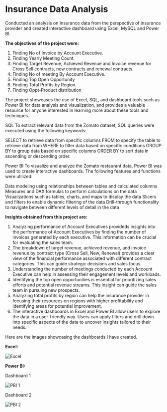 # Insurance Data Analysis

Conducted an analysis on Insurance data from the perspective of insurance provider and created interactive dashboard using Excel, MySQL and Power BI.

**The objectives of the project were:**
1. Finding No of Invoice by Account Executive.
2. Finding Yearly Meeting Count.
3. Finding Target Revenue, Achieved Revenue and Invoice revenue for Cross Sell contracts, new contracts and renewal contracts.
4. Finding No of meeting By Account Executive.
5. Finding Top Open Opportunity
6. Finding Total Profits by Region.
7. Finding Oppt-Product distribution

The project showcases the use of Excel, SQL, and dashboard tools such as Power BI for data analysis and visualization, and provides a valuable resource for anyone interested in learning more about these tools and techniques.

SQL To extract relevant data from the Zomato dataset, SQL queries were executed using the following keywords:

SELECT to retrieve data from specific columns FROM to specify the table to retrieve data from WHERE to filter data based on specific conditions GROUP BY to group data based on specific columns ORDER BY to sort data in ascending or descending order.

Power BI To visualize and analyze the Zomato restaurant data, Power BI was used to create interactive dashboards. The following features and functions were utilized:

Data modeling using relationships between tables and calculated columns Measures and DAX formulas to perform calculations on the data Visualizations such as tables, charts, and maps to display the data Slicers and filters to enable dynamic filtering of the data Drill-through functionality to navigate between different levels of detail in the data

**Insights obtained from this project are:**
1. Analyzing performance of Account Executives provideds insights into the performance of Account Executives by finding the number of invoices generated by each executive. This information can be crucial for evaluating the sales team.
2. The breakdown of target revenue, achieved revenue, and invoice revenue by contract type (Cross Sell, New, Renewal) provides a clear view of the financial performance associated with different contract categories. This can guide strategic decisions and sales focus.
3. Understanding the number of meetings conducted by each Account Executive can help in assessing their engagement levels and workloads.
4. Identifying the top open opportunities is essential for prioritizing sales efforts and potential revenue streams. This insight can guide the sales team in pursuing new prospects.
5. Analyzing total profits by region can help the insurance provider in focusing their resources on regions with higher profitability and identifying areas for potential improvement.
6. The interactive dashboards in Excel and Power BI allow users to explore the data in a user-friendly way. Users can apply filters and drill down into specific aspects of the data to uncover insights tailored to their needs.

Here are the images showcasing the dashboards I have created.

**Excel:**

![Excel](https://github.com/AditKukwas/Insurance-data-analysis/assets/138763699/662cb374-3b9a-4e72-8841-1220ced702d9)

**Power BI:**

Dashboard 1

![PBI 1](https://github.com/AditKukwas/Insurance-data-analysis/assets/138763699/f11adfa3-1063-4f60-91a4-ee004ab41f5a)

Dashboard 2

![PBI 2](https://github.com/AditKukwas/Insurance-data-analysis/assets/138763699/dda61903-1733-42b0-9838-5a87e0f8375e)

